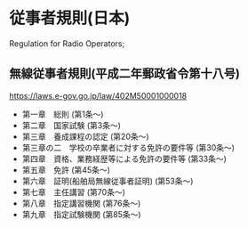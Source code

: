 # 従事者規則(日本)
Regulation for Radio Operators;

## 無線従事者規則(平成二年郵政省令第十八号)
https://laws.e-gov.go.jp/law/402M50001000018

- 第一章　総則 (第1条～)
- 第二章　国家試験 (第3条～)
- 第三章　養成課程の認定 (第20条～)
- 第三章の二　学校の卒業者に対する免許の要件等 (第30条～)
- 第四章　資格、業務経歴等による免許の要件等 (第33条～)
- 第五章　免許 (第45条～)
- 第六章　証明(船舶局無線従事者証明) (第53条～)
- 第七章　主任講習 (第70条～)
- 第八章　指定講習機関 (第76条～)
- 第九章　指定試験機関 (第85条～)
